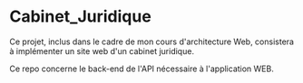 # Cabinet_Juridique
Ce projet, inclus dans le cadre de mon cours d'architecture Web, consistera à implémenter un site web d'un cabinet juridique.

Ce repo concerne le back-end de l'API nécessaire à l'application WEB.
